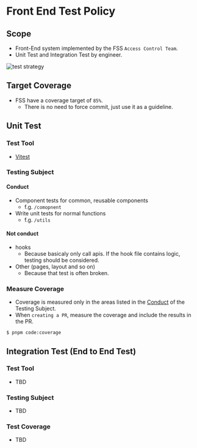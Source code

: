 # Front End Test Policy

## Scope

- Front-End system implemented by the FSS `Access Control Team`.
- Unit Test and Integration Test by engineer.

![test strategy](./images/testStrategy.png)

## Target Coverage 

- FSS have a coverage target of `85%`.
  - There is no need to force commit, just use it as a guideline.

## Unit Test

### Test Tool

- [Vitest](https://vitest.dev/)

### Testing Subject

#### Conduct

- Component tests for common, reusable components
  - f.g. `/comopnent`
- Write unit tests for normal functions
  - f.g. `/utils`

#### Not conduct

- hooks
  - Because basicaly only call apis. If the hook file contains logic, testing should be considered.
- Other (pages, layout and so on)
  - Because that test is often broken.

### Measure Coverage 

- Coverage is measured only in the areas listed in the [Conduct](#Conduct) of the Testing Subject.
- When `creating a PR`, measure the coverage and include the results in the PR.
```
$ pnpm code:coverage
```

## Integration Test (End to End Test) 

### Test Tool

- TBD

### Testing Subject

- TBD

### Test Coverage 

- TBD
